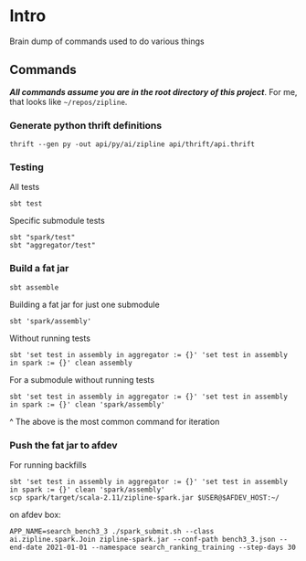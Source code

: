 # Intro

Brain dump of commands used to do various things

## Commands

***All commands assume you are in the root directory of this project***. 
For me, that looks like `~/repos/zipline`.

### Generate python thrift definitions
 
```shell
thrift --gen py -out api/py/ai/zipline api/thrift/api.thrift
```

### Testing

All tests
```shell
sbt test
```

Specific submodule tests
```shell
sbt "spark/test"
sbt "aggregator/test"
```

### Build a fat jar
```
sbt assemble
``` 

Building a fat jar for just one submodule
```
sbt 'spark/assembly'
```

Without running tests
```
sbt 'set test in assembly in aggregator := {}' 'set test in assembly in spark := {}' clean assembly
```

For a submodule without running tests
```
sbt 'set test in assembly in aggregator := {}' 'set test in assembly in spark := {}' clean 'spark/assembly'
```

^ The above is the most common command for iteration


### Push the fat jar to afdev

For running backfills
```
sbt 'set test in assembly in aggregator := {}' 'set test in assembly in spark := {}' clean 'spark/assembly'
scp spark/target/scala-2.11/zipline-spark.jar $USER@$AFDEV_HOST:~/
```

on afdev box:
```
APP_NAME=search_bench3_3 ./spark_submit.sh --class ai.zipline.spark.Join zipline-spark.jar --conf-path bench3_3.json --end-date 2021-01-01 --namespace search_ranking_training --step-days 30
```
